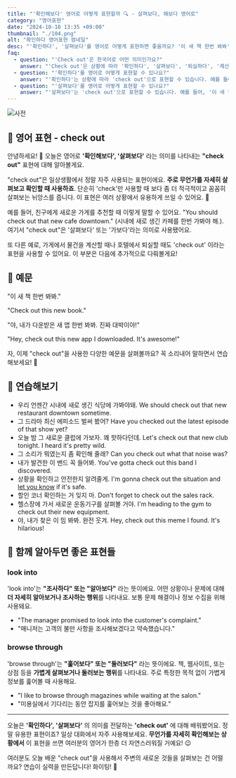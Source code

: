 ```yaml
---
title: "'확인해보다' 영어로 어떻게 표현할까 🔍 - 살펴보다, 해보다 영어로"
category: "영어표현"
date: "2024-10-10 13:35 +09:00"
thumbnail: "./104.png"
alt: "확인하다 영어표현 썸네일"
desc: "'확인하다', '살펴보다'를 영어로 어떻게 표현하면 좋을까요? '이 새 책 한번 봐봐', '새로 생긴 식당에 가보자' 등을 영어로 표현하는 법을 배워봅시다. 다양한 예문을 통해서 연습하고 본인의 표현으로 만들어 보세요."
faq:
  - question: "'Check out'은 한국어로 어떤 의미인가요?"
    answer: "'Check out'은 상황에 따라 '확인하다', '살펴보다', '퇴실하다', '계산하다' 등의 의미로 사용됩니다. 무언가를 자세히 볼 때, 호텔에서 나갈 때, 또는 가게에서 물건을 계산할 때 사용합니다."
  - question: "'확인하다'를 영어로 어떻게 표현할 수 있나요?"
    answer: "'확인하다'는 상황에 따라 'check out'으로 표현할 수 있습니다. 예를 들어, '새로 생긴 카페를 확인해봐'는 'Check out that new cafe'로 말할 수 있습니다."
  - question: "'살펴보다'를 영어로 어떻게 표현할 수 있나요?"
    answer: "'살펴보다'는 'check out'으로 표현할 수 있습니다. 예를 들어, '이 새 책 한번 살펴봐'는 'Check out this new book'으로 말할 수 있습니다."
---
```


![사전](./104-1.jpg)

## 🌟 영어 표현 - check out

안녕하세요! 👋 오늘은 영어로 **'확인해보다', '살펴보다'** 라는 의미를 나타내는 **"check out"** 표현에 대해 알아볼게요.

"check out"은 일상생활에서 정말 자주 사용되는 표현이에요. **주로 무언가를 자세히 살펴보고 확인할 때 사용하죠**. 단순히 'check'만 사용할 때 보다 좀 더 적극적이고 꼼꼼히 살펴보는 뉘앙스를 줍니다. 이 표현은 여러 상황에서 유용하게 쓰일 수 있어요. 👀

예를 들어, 친구에게 새로운 가게를 추천할 때 이렇게 말할 수 있어요. "You should check out that new cafe downtown." (시내에 새로 생긴 카페를 한번 가봐야 해.). 여기서 "check out"은 '살펴보다' 또는 '가보다'라는 의미로 사용됐어요.

또 다른 예로, 가게에서 물건을 계산할 때나 호텔에서 퇴실할 때도 'check out' 이라는 표현을 사용할 수 있어요. 이 부분은 다음에 추가적으로 다뤄볼게요!

## 📖 예문

"이 새 책 한번 봐봐."

"Check out this new book."

"야, 내가 다운받은 새 앱 한번 봐봐. 진짜 대박이야!"

"Hey, check out this new app I downloaded. It's awesome!"

자, 이제 "check out"을 사용한 다양한 예문을 살펴볼까요? 꼭 소리내어 말하면서 연습해보세요! 🚀

## 💬 연습해보기

<ul data-interactive-list>
  <li data-interactive-item>
    <span data-toggler>우리 언젠간 시내에 새로 생긴 식당에 가봐야돼.</span>
    <span data-answer>We should check out that new restaurant downtown sometime.</span>
  </li>
  <li data-interactive-item>
    <span data-toggler>그 드라마 최신 에피소드 벌써 봤어?</span>
    <span data-answer>Have you checked out the latest episode of that show yet?</span>
  </li>
  <li data-interactive-item>
    <span data-toggler>오늘 밤 그 새로운 클럽에 가보자. 꽤 핫하다던데.</span>
    <span data-answer>Let's check out that new club tonight. I heard it's pretty wild.</span>
  </li>
  <li data-interactive-item>
    <span data-toggler>그 소리가 뭐였는지 좀 확인해 줄래?</span>
    <span data-answer>Can you check out what that noise was?</span>
  </li>
  <li data-interactive-item>
    <span data-toggler>내가 발견한 이 밴드 꼭 들어봐.</span>
    <span data-answer>You've gotta check out this band I discovered.</span>
  </li>
  <li data-interactive-item>
    <span data-toggler>상황을 확인하고 안전한지 알려줄게.</span>
    <span data-answer>I'm gonna check out the situation and <a href="/blog/in-english/241.let-someone-know/">let you know</a> if it's safe.</span>
  </li>
  <li data-interactive-item>
    <span data-toggler>할인 코너 확인하는 거 잊지 마.</span>
    <span data-answer>Don't forget to check out the sales rack.</span>
  </li>
  <li data-interactive-item>
    <span data-toggler>헬스장에 가서 새로운 운동기구를 살펴볼 거야.</span>
    <span data-answer>I'm heading to the gym to check out their new equipment.</span>
  </li>
  <li data-interactive-item>
    <span data-toggler>야, 내가 찾은 이 밈 봐봐. 완전 웃겨.</span>
    <span data-answer>Hey, check out this meme I found. It's hilarious!</span>
  </li>
</ul>

## 🤝 함께 알아두면 좋은 표현들

### look into

'look into'는 **"조사하다" 또는 "알아보다"** 라는 뜻이에요. 어떤 상황이나 문제에 대해 **더 자세히 알아보거나 조사하는 행위**를 나타내요. 보통 문제 해결이나 정보 수집을 위해 사용돼요.

- "The manager promised to look into the customer's complaint."
- "매니저는 고객의 불만 사항을 조사해보겠다고 약속했습니다."

### browse through

'browse through'는 **"훑어보다" 또는 "둘러보다"** 라는 뜻이에요. 책, 웹사이트, 또는 상점 등을 **가볍게 살펴보거나 둘러보는 행위**를 나타내요. 주로 특정한 목적 없이 가볍게 정보를 훑어볼 때 사용해요.

- "I like to browse through magazines while waiting at the salon."
- "미용실에서 기다리는 동안 잡지를 훑어보는 것을 좋아해요."

---

오늘은 **'확인하다', '살펴보다'** 의 의미를 전달하는 **'check out'** 에 대해 배워봤어요. 정말 유용한 표현이죠? 일상 대화에서 자주 사용해보세요. **무언가를 자세히 확인해보는 상황에서** 이 표현을 쓰면 여러분의 영어가 한층 더 자연스러워질 거예요! 😉

여러분도 오늘 배운 "check out"을 사용해서 주변의 새로운 것들을 살펴보는 건 어떨까요? 연습이 실력을 만든답니다! 화이팅! 💪
